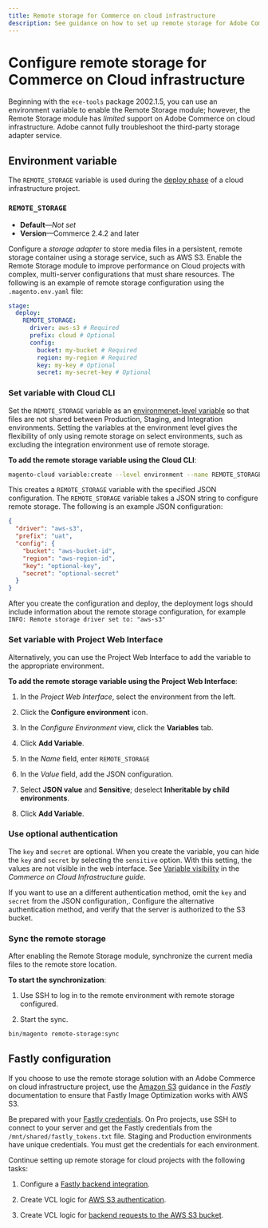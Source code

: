 ```yaml
---
title: Remote storage for Commerce on cloud infrastructure
description: See guidance on how to set up remote storage for Adobe Commerce on cloud infrastructure.
---
```


# Configure remote storage for Commerce on Cloud infrastructure

Beginning with the `ece-tools` package 2002.1.5, you can use an environment variable to enable the Remote Storage module; however, the Remote Storage module has _limited_ support on Adobe Commerce on cloud infrastructure. Adobe cannot fully troubleshoot the third-party storage adapter service.

## Environment variable

The `REMOTE_STORAGE` variable is used during the [deploy phase](https://experienceleague.adobe.com/docs/commerce-cloud-service/user-guide/develop/deploy/process.html) of a cloud infrastructure project.

### `REMOTE_STORAGE`

- **Default**—_Not set_
- **Version**—Commerce 2.4.2 and later

Configure a _storage adapter_ to store media files in a persistent, remote storage container using a storage service, such as AWS S3. Enable the Remote Storage module to improve performance on Cloud projects with complex, multi-server configurations that must share resources. The following is an example of remote storage configuration using the `.magento.env.yaml` file:

```yaml
stage:
  deploy:
    REMOTE_STORAGE:
      driver: aws-s3 # Required
      prefix: cloud # Optional
      config:
        bucket: my-bucket # Required
        region: my-region # Required
        key: my-key # Optional
        secret: my-secret-key # Optional
```

### Set variable with Cloud CLI

Set the `REMOTE_STORAGE` variable as an [environmenet-level variable](https://experienceleague.adobe.com/docs/commerce-cloud-service/user-guide/configure/env/variable-levels.html) so that files are not shared between Production, Staging, and Integration environments. Setting the variables at the environment level gives the flexibility of only using remote storage on select environments, such as excluding the integration environment use of remote storage.

**To add the remote storage variable using the Cloud CLI**:

```bash
magento-cloud variable:create --level environment --name REMOTE_STORAGE --json true --inheritable false --value '{"driver":"aws-s3","prefix":"uat","config":{"bucket":"aws-bucket-id","region":"eu-west-1","key":"optional-key","secret":"optional-secret"}}'
```

This creates a `REMOTE_STORAGE` variable with the specified JSON configuration. The `REMOTE_STORAGE` variable takes a JSON string to configure remote storage. The following is an example JSON configuration:

```json
{
  "driver": "aws-s3",
  "prefix": "uat",
  "config": {
    "bucket": "aws-bucket-id",
    "region": "aws-region-id",
    "key": "optional-key",
    "secret": "optional-secret"
  }
}
```

After you create the configuration and deploy, the deployment logs should include information about the remote storage configuration, for example `INFO: Remote storage driver set to: "aws-s3"`

### Set variable with Project Web Interface

Alternatively, you can use the Project Web Interface to add the variable to the appropriate environment.

**To add the remote storage variable using the Project Web Interface**:

1. In the _Project Web Interface_, select the environment from the left.

1. Click the **Configure environment** icon.

1. In the _Configure Environment_ view, click the **Variables** tab.

1. Click **Add Variable**.

1. In the _Name_ field, enter `REMOTE_STORAGE`

1. In the _Value_ field, add the JSON configuration.

1. Select **JSON value** and **Sensitive**; deselect **Inheritable by child environments**.

1. Click **Add Variable**.

### Use optional authentication

The `key` and `secret` are optional. When you create the variable, you can hide the `key` and `secret` by selecting the `sensitive` option. With this setting, the values are not visible in the web interface. See [Variable visibility](https://experienceleague.adobe.com/docs/commerce-cloud-service/user-guide/configure/env/variable-levels.html#visibility) in the _Commerce on Cloud Infrastructure guide_.

If you want to use an a different authentication method, omit the `key` and `secret` from the JSON configuration,. Configure the alternative authentication method, and verify that the server is authorized to the S3 bucket.

### Sync the remote storage

After enabling the Remote Storage module, synchronize the current media files to the remote store location.

**To start the synchronization**:

1. Use SSH to log in to the remote environment with remote storage configured.

1. Start the sync.

  ```bash
  bin/magento remote-storage:sync 
  ```

## Fastly configuration

If you choose to use the remote storage solution with an Adobe Commerce on cloud infrastructure project, use the [Amazon S3](https://docs.fastly.com/en/guides/amazon-s3) guidance in the _Fastly_ documentation to ensure that Fastly Image Optimization works with AWS S3.

Be prepared with your [Fastly credentials](https://experienceleague.adobe.com/docs/commerce-cloud-service/user-guide/cdn/setup-fastly/fastly-configuration.html#get-fastly-credentials). On Pro projects, use SSH to connect to your server and get the Fastly credentials from the `/mnt/shared/fastly_tokens.txt` file. Staging and Production environments have unique credentials. You must get the credentials for each environment.

Continue setting up remote storage for cloud projects with the following tasks:

1. Configure a [Fastly backend integration](https://github.com/fastly/fastly-magento2/blob/master/Documentation/Guides/Edge-Modules/EDGE-MODULE-OTHER-CMS-INTEGRATION.md).

1. Create VCL logic for [AWS S3 authentication](https://docs.fastly.com/en/guides/amazon-s3#using-an-amazon-s3-private-bucket).

1. Create VCL logic for [backend requests to the AWS S3 bucket](https://developer.fastly.com/reference/vcl/variables/backend-connection/req-backend/).
